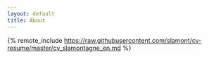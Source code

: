 ```yaml
---
layout: default
title: About
---
```

{% remote_include https://raw.githubusercontent.com/slamont/cv-resume/master/cv_slamontagne_en.md %}
